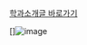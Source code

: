
[학과소개글 바로가기](https://wjsrudals411.github.io/Cordova/week6/10_12)

[]![image](https://github.com/wjsrudals411/Cordova/assets/103473959/66bc3ce5-458e-49a9-841e-c08bc0e769eb)
